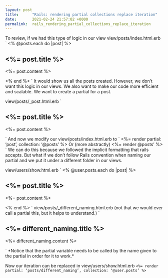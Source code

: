 ```yaml
---
layout: post
title:      "Rails: rendering partial collections replace iteration"
date:       2021-02-24 21:57:02 +0000
permalink:  rails_rendering_partial_collections_replace_iteration
---
```



To review, if we had this type of logic in our view 
view/posts/index.html.erb 
`
<% @posts.each do |post| %>
<h2><%= post.title %></h2>
<p><%= post.content %></p>
<% end %>
`
It would show us all the posts created. However, we don’t want this logic in our views. We also want to make our code more efficient and scalable. We want to create a partial for a post. 

view/posts/_post.html.erb
`
<h2><%= post.title %></h2>
<p><%= post.content %></p>
`
And now we modify our view/posts/index.html.erb to 
`
<%= render partial: ‘post’, collection: ‘@posts’ %> 
Or (more abstractly)
<%= render @posts’ %> 
`
We can do this because we followed the implicit formatting that rails accepts. But what if we don’t follow Rails convention when naming our partial and we put it under a different folder in our views.

view/users/show.html.erb
`
<% @user.posts.each do |post| %>
<h2><%= post.title %></h2>
<p><%= post.content %></p>
<% end %>
`
view/posts/_different_naming.html.erb (not that we would ever call a partial this, but it helps to understand.)
`
<h2><%= different_naming.title %></h2>
<p><%= different_naming.content %></p>
`
*Notice that the partial variable needs to be called by the name given to the partial in order for it to work.* 

Now our iteration can be replaced in 
view/users/show.html.erb
`
<%= render partial: ‘posts/different_naming’, collection: ‘@user.posts’ %>
`


